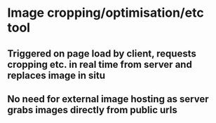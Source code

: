 
# Image cropping/optimisation/etc tool

## Triggered on page load by client, requests cropping etc. in real time from server and replaces image in situ

## No need for external image hosting as server grabs images directly from public urls
